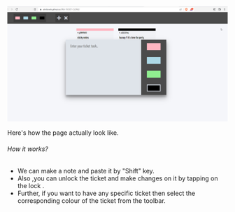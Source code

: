 <img src = "jira ss.png">
<p>
<h9> Here's how the page actually look like.</h9>
<h6> How it works?</h6>
<ul>
<li>We can make a note and  paste it by "Shift" key.
<li>Also ,you can unlock the ticket and make changes on it by tapping on the lock . 
<li>Further, if you want to have any specific ticket then select the corresponding colour of the ticket from the toolbar.
